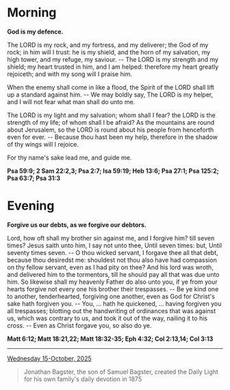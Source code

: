 # Morning

**God is my defence.**
 
The LORD is my rock, and my fortress, and my deliverer; the God of my rock; in him will I trust: he is my shield, and the horn of my salvation, my high tower, and my refuge, my saviour. -- The LORD is my strength and my shield; my heart trusted in him, and I am helped: therefore my heart greatly rejoiceth; and with my song will I praise him.
 
When the enemy shall come in like a flood, the Spirit of the LORD shall lift up a standard against him. -- We may boldly say, The LORD is my helper, and I will not fear what man shall do unto me.
 
The LORD is my light and my salvation; whom shall I fear? the LORD is the strength of my life; of whom shall I be afraid? As the mountains are round about Jerusalem, so the LORD is round about his people from henceforth even for ever. -- Because thou hast been my help, therefore in the shadow of thy wings will I rejoice.
 
For thy name's sake lead me, and guide me.  

**Psa 59:9; 2 Sam 22:2,3; Psa 2:7; Isa 59:19; Heb 13:6; Psa 27:1; Psa 125:2; Psa 63:7; Psa 31:3**

# Evening

**Forgive us our debts, as we forgive our debtors.**
 
Lord, how oft shall my brother sin against me, and I forgive him? till seven times? Jesus saith unto him, I say not unto thee, Until seven times: but, Until seventy times seven. -- O thou wicked servant, I forgave thee all that debt, because thou desiredst me: shouldest not thou also have had compassion on thy fellow servant, even as I had pity on thee? And his lord was wroth, and delivered him to the tormentors, till he should pay all that was due unto him. So likewise shall my heavenly Father do also unto you, if ye from your hearts forgive not every one his brother their trespasses. -- Be ye kind one to another, tenderhearted, forgiving one another, even as God for Christ's sake hath forgiven you. -- You, ... hath he quickened, ... having forgiven you all trespasses; blotting out the handwriting of ordinances that was against us, which was contrary to us, and took it out of the way, nailing it to his cross. -- Even as Christ forgave you, so also do ye.  

**Matt 6:12; Matt 18:21,22; Matt 18:32-35; Eph 4:32; Col 2:13,14; Col 3:13**

---

[Wednesday 15-October, 2025](https://t.me/s/daily_light)

> Jonathan Bagster, the son of Samuel Bagster, created the Daily Light for his own family's daily devotion in 1875

